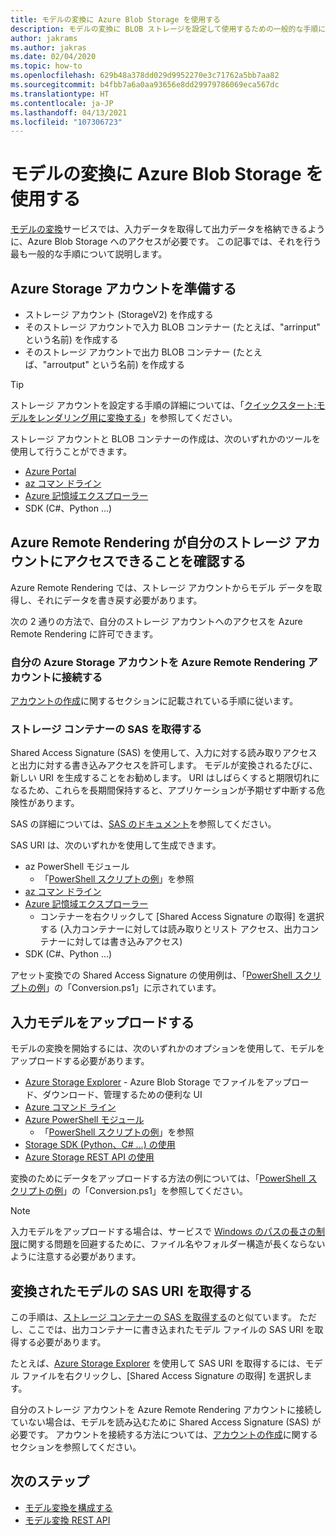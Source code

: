 ```yaml
---
title: モデルの変換に Azure Blob Storage を使用する
description: モデルの変換に BLOB ストレージを設定して使用するための一般的な手順について説明します。
author: jakrams
ms.author: jakras
ms.date: 02/04/2020
ms.topic: how-to
ms.openlocfilehash: 629b48a378dd029d9952270e3c71762a5bb7aa82
ms.sourcegitcommit: b4fbb7a6a0aa93656e8dd29979786069eca567dc
ms.translationtype: HT
ms.contentlocale: ja-JP
ms.lasthandoff: 04/13/2021
ms.locfileid: "107306723"
---
```

# <a name="use-azure-blob-storage-for-model-conversion"></a>モデルの変換に Azure Blob Storage を使用する

[モデルの変換](model-conversion.md)サービスでは、入力データを取得して出力データを格納できるように、Azure Blob Storage へのアクセスが必要です。 この記事では、それを行う最も一般的な手順について説明します。

## <a name="prepare-azure-storage-accounts"></a>Azure Storage アカウントを準備する

- ストレージ アカウント (StorageV2) を作成する
- そのストレージ アカウントで入力 BLOB コンテナー (たとえば、"arrinput" という名前) を作成する
- そのストレージ アカウントで出力 BLOB コンテナー (たとえば、"arroutput" という名前) を作成する

> [!TIP]
> ストレージ アカウントを設定する手順の詳細については、「[クイックスタート:モデルをレンダリング用に変換する](../../quickstarts/convert-model.md)」を参照してください。

ストレージ アカウントと BLOB コンテナーの作成は、次のいずれかのツールを使用して行うことができます。

- [Azure Portal](https://portal.azure.com)
- [az コマン ドライン](/cli/azure/install-azure-cli)
- [Azure 記憶域エクスプローラー](https://azure.microsoft.com/features/storage-explorer/)
- SDK (C#、Python ...)

## <a name="ensure-azure-remote-rendering-can-access-your-storage-account"></a>Azure Remote Rendering が自分のストレージ アカウントにアクセスできることを確認する

Azure Remote Rendering では、ストレージ アカウントからモデル データを取得し、それにデータを書き戻す必要があります。

次の 2 通りの方法で、自分のストレージ アカウントへのアクセスを Azure Remote Rendering に許可できます。

### <a name="connect-your-azure-storage-account-with-your-azure-remote-rendering-account"></a>自分の Azure Storage アカウントを Azure Remote Rendering アカウントに接続する

[アカウントの作成](../create-an-account.md#link-storage-accounts)に関するセクションに記載されている手順に従います。

### <a name="retrieve-sas-for-the-storage-containers"></a>ストレージ コンテナーの SAS を取得する

Shared Access Signature (SAS) を使用して、入力に対する読み取りアクセスと出力に対する書き込みアクセスを許可します。 モデルが変換されるたびに、新しい URI を生成することをお勧めします。 URI はしばらくすると期限切れになるため、これらを長期間保持すると、アプリケーションが予期せず中断する危険性があります。

SAS の詳細については、[SAS のドキュメント](../../../storage/common/storage-sas-overview.md)を参照してください。

SAS URI は、次のいずれかを使用して生成できます。

- az PowerShell モジュール
  - 「[PowerShell スクリプトの例](../../samples/powershell-example-scripts.md)」を参照
- [az コマン ドライン](/cli/azure/install-azure-cli)
- [Azure 記憶域エクスプローラー](https://azure.microsoft.com/features/storage-explorer/)
  - コンテナーを右クリックして [Shared Access Signature の取得] を選択する (入力コンテナーに対しては読み取りとリスト アクセス、出力コンテナーに対しては書き込みアクセス)
- SDK (C#、Python ...)

アセット変換での Shared Access Signature の使用例は、「[PowerShell スクリプトの例](../../samples/powershell-example-scripts.md#script-conversionps1)」の「Conversion.ps1」に示されています。

## <a name="upload-an-input-model"></a>入力モデルをアップロードする

モデルの変換を開始するには、次のいずれかのオプションを使用して、モデルをアップロードする必要があります。

- [Azure Storage Explorer](https://azure.microsoft.com/features/storage-explorer/) - Azure Blob Storage でファイルをアップロード、ダウンロード、管理するための便利な UI
- [Azure コマンド ライン](../../../storage/blobs/storage-quickstart-blobs-cli.md)
- [Azure PowerShell モジュール](/powershell/azure/install-az-ps)
  - 「[PowerShell スクリプトの例](../../samples/powershell-example-scripts.md)」を参照
- [Storage SDK (Python、C# ...) の使用](../../../storage/index.yml)
- [Azure Storage REST API の使用](/rest/api/storageservices/blob-service-rest-api)

変換のためにデータをアップロードする方法の例については、「[PowerShell スクリプトの例](../../samples/powershell-example-scripts.md#script-conversionps1)」の「Conversion.ps1」を参照してください。

> [!Note]
> 入力モデルをアップロードする場合は、サービスで [Windows のパスの長さの制限](https://docs.mxicrosoft.com/windows/win32/fileio/maximum-file-path-limitation)に関する問題を回避するために、ファイル名やフォルダー構造が長くならないように注意する必要があります。 

## <a name="get-a-sas-uri-for-the-converted-model"></a>変換されたモデルの SAS URI を取得する

この手順は、[ストレージ コンテナーの SAS を取得する](#retrieve-sas-for-the-storage-containers)のと似ています。 ただし、ここでは、出力コンテナーに書き込まれたモデル ファイルの SAS URI を取得する必要があります。

たとえば、[Azure Storage Explorer](https://azure.microsoft.com/features/storage-explorer/) を使用して SAS URI を取得するには、モデル ファイルを右クリックし、[Shared Access Signature の取得] を選択します。

自分のストレージ アカウントを Azure Remote Rendering アカウントに接続していない場合は、モデルを読み込むために Shared Access Signature (SAS) が必要です。 アカウントを接続する方法については、[アカウントの作成](../create-an-account.md#link-storage-accounts)に関するセクションを参照してください。

## <a name="next-steps"></a>次のステップ

- [モデル変換を構成する](configure-model-conversion.md)
- [モデル変換 REST API](conversion-rest-api.md)
